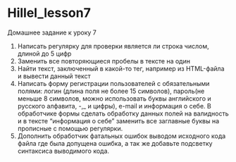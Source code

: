 # Hillel_lesson7
Домашнее задание к уроку 7

1. Написать регулярку для проверки является ли строка числом, длиной до 5 цифр
2. Заменить все повторяющиеся пробелы в тексте на один
3. Найти текст, заключенный в какой-то тег, например <TITLE> ... </TITLE> из HTML-файла и вывести данный текст
4. Написать форму регистрации пользователей с обязательными полями: логин (длина поля не более 15 символов), пароль(не меньше 8 символов, можно использовать буквы английского и русского алфавита, -,_ и цифры), e-mail и информация о себе. В обработчике формы сделать обработку данных полей на валидность и в тексте “информация о себе” заменить все заглавные буквы на прописные с помощью регулярки.
5. Дополнить обработчик фатальных ошибок выводом исходного кода файла где была допущена ошибка, а так же добавьте подсветку синтаксиса выводимого кода.
